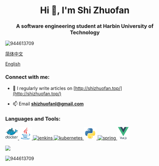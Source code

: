 <h1 align="center">Hi 👋, I'm Shi Zhuofan</h1>
<h3 align="center">A software engineering student at Harbin University of Technology</h3>

<p align="left"> <img src="https://komarev.com/ghpvc/?username=944613709&label=Profile%20views&color=0e75b6&style=flat" alt="944613709" /> </p>

[简体中文](https://github.com/944613709/944613709/blob/main/README_CN.md)

[English](https://github.com/944613709/944613709/blob/main/README.md)

<h3 align="left">Connect with me:</h3>
<p align="left">
</p>

- 📝 I regularly write articles on [http://shizhuofan.top/](http://shizhuofan.top/)

- 📫 Email  **shizhuofanl@gmail.com**


<h3 align="left">Languages and Tools:</h3>
<p align="left"> <a href="https://www.docker.com/" target="_blank" rel="noreferrer"> <img src="https://raw.githubusercontent.com/devicons/devicon/master/icons/docker/docker-original-wordmark.svg" alt="docker" width="40" height="40"/> </a> <a href="https://www.java.com" target="_blank" rel="noreferrer"> <img src="https://raw.githubusercontent.com/devicons/devicon/master/icons/java/java-original.svg" alt="java" width="40" height="40"/> </a> <a href="https://www.jenkins.io" target="_blank" rel="noreferrer"> <img src="https://www.vectorlogo.zone/logos/jenkins/jenkins-icon.svg" alt="jenkins" width="40" height="40"/> </a> <a href="https://kubernetes.io" target="_blank" rel="noreferrer"> <img src="https://www.vectorlogo.zone/logos/kubernetes/kubernetes-icon.svg" alt="kubernetes" width="40" height="40"/> </a> <a href="https://www.python.org" target="_blank" rel="noreferrer"> <img src="https://raw.githubusercontent.com/devicons/devicon/master/icons/python/python-original.svg" alt="python" width="40" height="40"/> </a> <a href="https://spring.io/" target="_blank" rel="noreferrer"> <img src="https://www.vectorlogo.zone/logos/springio/springio-icon.svg" alt="spring" width="40" height="40"/> </a> <a href="https://vuejs.org/" target="_blank" rel="noreferrer"> <img src="https://raw.githubusercontent.com/devicons/devicon/master/icons/vuejs/vuejs-original-wordmark.svg" alt="vuejs" width="40" height="40"/> </a> </p>

<a href=""> <img align="center" src="https://github-readme-stats-sigma-five.vercel.app/api/top-langs/?username=944613709&theme=react&line_height=40&hide=css"/> </a>

<p><img align="center" src="https://github-readme-streak-stats.herokuapp.com/?user=944613709&" alt="944613709" /></p>
